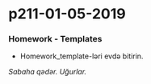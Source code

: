 # p211-01-05-2019

### Homework - Templates
- Homework_template-ləri evdə bitirin.

*Sabaha qədər. Uğurlar.*
